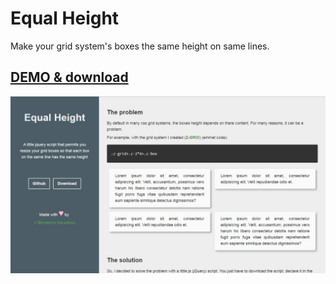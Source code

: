# Equal Height

Make your grid system's boxes the same height on same lines.

## [DEMO & download](http://labo.caradeuc.info/equalheight)

![screenshot](/screenshot.jpg)
